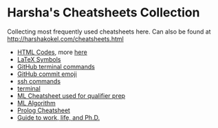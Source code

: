 # Harsha's Cheatsheets Collection

Collecting most frequently used cheatsheets here. Can also be found at http://harshakokel.com/cheatsheets.html


* [HTML Codes](https://brajeshwar.github.io/entities/), more [here](https://www.w3schools.com/charsets/ref_utf_greek.asp)
* [LaTeX Symbols](http://harshakokel.com/pdf/LaTeX-symbols.pdf)
* [GitHub terminal commands](./cheatsheets/github_cheatsheet.md)
* [GitHub commit emoji](./cheatsheets/github_emoji_cheatsheet.md)
* [ssh commands](./cheatsheets/ssh_cheatsheat.org)
* [terminal](./cheatsheets/terminal_cheatsheet.textile)
* [ML Cheatsheet used for qualifier prep](https://harshakokel.com/pdf/ML_QE_Cheatsheet.pdf)
* [ML Algorithm](http://harshakokel.com/pdf/ML_cheatsheet.pdf)
* [Prolog Cheatsheet](https://github.com/alhassy/PrologCheatSheet/blob/master/README.md)
* [Guide to work, life, and Ph.D.](./cheatsheets/modus_operandi.md)
